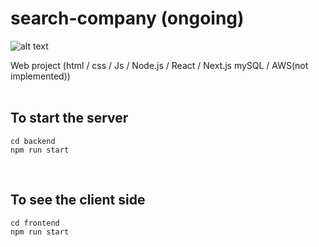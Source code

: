 # search-company (ongoing)

![alt text]([https://github.com/[username]/[reponame]/blob/[branch]/image.jpg?raw=true](https://github.com/Jep4/search-company/blob/main/demo/demo1.png?raw=true))


Web project (html / css / Js / Node.js / React / Next.js mySQL / AWS(not implemented))<br/><br/>

## To start the server<br/>
```
cd backend
npm run start
```
</br>

## To see the client side<br/>
```
cd frontend
npm run start
```
